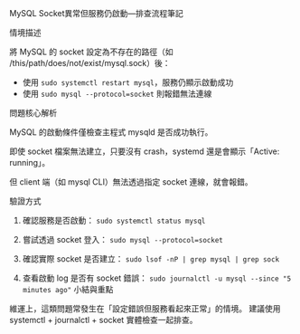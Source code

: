 MySQL Socket異常但服務仍啟動—排查流程筆記


情境描述


將 MySQL 的 socket 設定為不存在的路徑（如 /this/path/does/not/exist/mysql.sock）後：
- 使用 `sudo systemctl restart mysql`，服務仍顯示啟動成功
- 使用 `sudo mysql --protocol=socket` 則報錯無法連線

問題核心解析

MySQL 的啟動條件僅檢查主程式 mysqld 是否成功執行。

即使 socket 檔案無法建立，只要沒有 crash，systemd 還是會顯示「Active: running」。

但 client 端（如 mysql CLI）無法透過指定 socket 連線，就會報錯。

驗證方式
1. 確認服務是否啟動：
 `sudo systemctl status mysql`
2. 嘗試透過 socket 登入：
 `sudo mysql --protocol=socket`
3. 確認實際 socket 是否建立：
 `sudo lsof -nP | grep mysql | grep sock`

4. 查看啟動 log 是否有 socket 錯誤：
 `sudo journalctl -u mysql --since "5 minutes ago"`
小結與重點

維運上，這類問題常發生在「設定錯誤但服務看起來正常」的情境。
建議使用 systemctl + journalctl + socket 實體檢查一起排查。